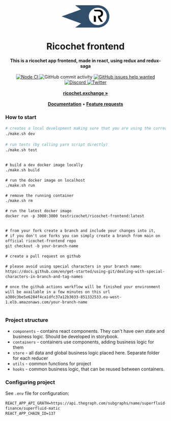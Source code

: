 <div align="center">
    <img src="public/icons/icon.svg" height="70" alt="Ricochet Logo">
    <h1>Ricochet frontend</h1>
    <strong>This is a ricochet app frontend, made in react, using redux and redux-saga</strong>
</div>
<br>
<div align="center">
    <a href="https://github.com/Ricochet-Exchange/ricochet-frontend/actions/workflows/nodejs.yml">
        <img src="https://github.com/Ricochet-Exchange/ricochet-frontend/actions/workflows/nodejs.yml/badge.svg" alt="Node CI">
    </a>
    <img src="https://img.shields.io/github/commit-activity/w/Ricochet-Exchange/ricochet-frontend" alt="GitHub commit activity">
    <a href="https://github.com/Ricochet-Exchange/ricochet-frontend/issues?q=is%3Aissue+is%3Aopen+label%3A%22help+wanted%22">
        <img src="https://img.shields.io/github/issues/Ricochet-Exchange/ricochet-frontend/help wanted" alt="GitHub issues help wanted">
    </a>
    <a href="https://discord.gg/egu4FZbPBM">
        <img src="https://img.shields.io/discord/862796510604296263.svg?label=&logo=discord&logoColor=ffffff&color=7389D8&labelColor=6A7EC2" alt="Discord">
    </a>
    <a href="https://twitter.com/ricochetxchange">
        <img src="https://img.shields.io/twitter/follow/ricochetxchange?label=ricochetxchange&style=flat&logo=twitter&color=1DA1F2" alt="Twitter">
    </a>
</div>
<div align="center">
    <br>
    <a href="https://ricochet.exchange"><b>ricochet.exchange »</b></a>
    <br><br>
    <a href="https://docs.ricochet.exchange/"><b>Documentation</b></a>
    •
    <a href="https://github.com/Ricochet-Exchange/ricochet-frontend/issues/new"><b>Feature requests</b></a>
</div>

### How to start

```bash
# creates a local development making sure that you are using the correct node version
./make.sh dev

# run tests (by calling yarn script directly)
./make.sh test
```

```docker

# build a dev docker image locally
./make.sh build

# run the docker image on localhost
./make.sh run

# remove the running container
./make.sh rm 

# run the latest docker image 
docker run -p 3000:3000 testricochet/ricochet-frontend:latest

```
```create a pr environment for qa

# from your fork create a branch and include your changes into it,
# if you don't use forks you can simply create a branch from main on official ricochet-frontend repo
git checkout -b your-branch-name

# create a pull request on github

# please avoid using special characters in your branch name: 
https://docs.github.com/en/get-started/using-git/dealing-with-special-characters-in-branch-and-tag-names

# once the github actions workflow will be finished your environment will be available in a few minutes on this url
a380c3be5e6284f4ca1dfc37a12b3033-851332533.eu-west-1.elb.amazonaws.com/your-branch-name


```

### Project structure

- `components` - contains react components. They can't have own state and business logic. Should be developed in storybook.
- `containers` - containers use components, adding business logic for them
- `store` - all data and global business logic placed here. Separate folder for each reducer
- `utils` - common functions for project
- `hooks` - common business logic, that can be reused between containers.

### Configuring project

See `.env` file for configuration:

```dotenv
REACT_APP_API_GRATH=https://api.thegraph.com/subgraphs/name/superfluid-finance/superfluid-matic
REACT_APP_CHAIN_ID=137
```
